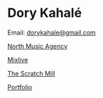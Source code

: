 
# Dory Kahalé

Email: dorykahale@gmail.com



[North Music Agency](https://northmusicagency.com/)

[Mixlive](https://mix.live/)

[The Scratch Mill](https://thescractchmill.com)

[Portfolio](https://dorykahale.github.io/Portfolio/)




